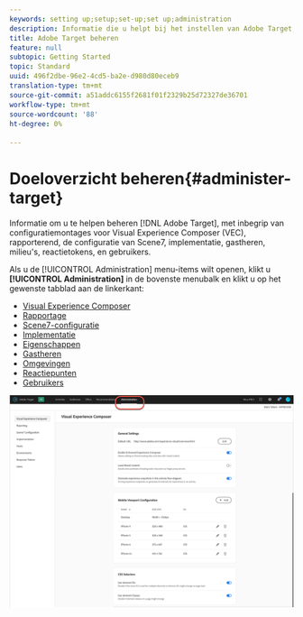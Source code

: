 ```yaml
---
keywords: setting up;setup;set-up;set up;administration
description: Informatie die u helpt bij het instellen van Adobe Target, zoals voorkeuren, implementatie, gebruikersbeheer, eigenschappen, Scene7-configuratie, hostbeheer en responstokens.
title: Adobe Target beheren
feature: null
subtopic: Getting Started
topic: Standard
uuid: 496f2dbe-96e2-4cd5-ba2e-d980d80eceb9
translation-type: tm+mt
source-git-commit: a51addc6155f2681f01f2329b25d72327de36701
workflow-type: tm+mt
source-wordcount: '88'
ht-degree: 0%

---
```



# Doeloverzicht beheren{#administer-target}

Informatie om u te helpen beheren [!DNL Adobe Target], met inbegrip van configuratiemontages voor Visual Experience Composer (VEC), rapporterend, de configuratie van Scene7, implementatie, gastheren, milieu&#39;s, reactietokens, en gebruikers.

Als u de [!UICONTROL Administration] menu-items wilt openen, klikt u **[!UICONTROL Administration]** in de bovenste menubalk en klikt u op het gewenste tabblad aan de linkerkant:

* [Visual Experience Composer](/help/administrating-target/visual-experience-composer-set-up.md)
* [Rapportage](/help/administrating-target/reporting.md)
* [Scene7-configuratie](/help/administrating-target/scene7-settings.md)
* [Implementatie](/help/c-implementing-target/implementing-target.md)
* [Eigenschappen](/help/administrating-target/c-user-management/property-channel/property-channel.md)
* [Gastheren](/help/administrating-target/hosts.md)
* [Omgevingen](/help/administrating-target/environments.md)
* [Reactiepunten](/help/administrating-target/response-tokens.md)
* [Gebruikers](/help/administrating-target/c-user-management/user-management.md)

![Menu Adobe Target-beheer](/help/administrating-target/assets/administration.png)